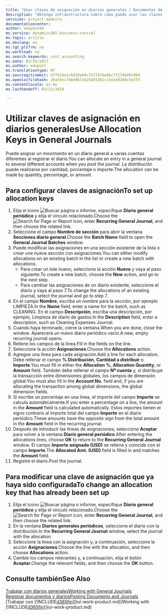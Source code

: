 ```yaml
---
title: "Usar claves de asignación en diarios generales | Documentos de Microsoft"
description: "Obtenga infraestructura sobre cómo puede usar las claves de asignación en diarios."
services: project-madeira
documentationcenter: 
author: edupont04
ms.service: dynamics365-business-central
ms.topic: article
ms.devlang: na
ms.tgt_pltfrm: na
ms.workload: na
ms.search.keywords: cost accounting
ms.date: 03/29/2017
ms.author: edupont
ms.translationtype: HT
ms.sourcegitcommit: d7fb34e1c9428a64c71ff47be8bcff174649c00d
ms.openlocfilehash: 29a55ec7b0e9b7c625b81361cc5e2e028dc5e3f5
ms.contentlocale: es-mx
ms.lasthandoff: 03/22/2018

---
```

# <a name="use-allocation-keys-in-general-journals"></a><span data-ttu-id="39029-103">Utilizar claves de asignación en diarios generales</span><span class="sxs-lookup"><span data-stu-id="39029-103">Use Allocation Keys in General Journals</span></span>
<span data-ttu-id="39029-104">Puede asignar un movimiento en un diario general a varias cuentas diferentes al registrar el diario.</span><span class="sxs-lookup"><span data-stu-id="39029-104">You can allocate an entry in a general journal to several different accounts when you post the journal.</span></span> <span data-ttu-id="39029-105">La distribución puede realizarse por cantidad, porcentaje o importe.</span><span class="sxs-lookup"><span data-stu-id="39029-105">The allocation can be made by quantity, percentage, or amount.</span></span>

## <a name="to-set-up-allocation-keys"></a><span data-ttu-id="39029-106">Para configurar claves de asignación</span><span class="sxs-lookup"><span data-stu-id="39029-106">To set up allocation keys</span></span>
1. <span data-ttu-id="39029-107">Elija el icono ![Buscar página o informe](media/ui-search/search_small.png "icono Buscar página o informe"), especifique **Diario general periódico** y elija el vínculo relacionado.</span><span class="sxs-lookup"><span data-stu-id="39029-107">Choose the ![Search for Page or Report](media/ui-search/search_small.png "Search for Page or Report icon") icon, enter **Recurring General Journal**, and then choose the related link.</span></span>
2. <span data-ttu-id="39029-108">Seleccione el campo **Nombre de sección** para abrir la ventana **Secciones diario general**.</span><span class="sxs-lookup"><span data-stu-id="39029-108">Choose the **Batch Name** field to open the **General Journal Batches** window.</span></span>
3. <span data-ttu-id="39029-109">Puede modificar las asignaciones en una sección existente de la lista o crear une nueva sección con asignaciones.</span><span class="sxs-lookup"><span data-stu-id="39029-109">You can either modify allocations on an existing batch in the list or create a new batch with allocations.</span></span>
   * <span data-ttu-id="39029-110">Para crear un lote nuevo, seleccione la acción **Nuevo** y vaya al paso siguiente.</span><span class="sxs-lookup"><span data-stu-id="39029-110">To create a new batch, choose the **New** action, and go to the next step.</span></span>
   * <span data-ttu-id="39029-111">Para cambiar las asignaciones de un diario existente, seleccione el diario y vaya al paso 7.</span><span class="sxs-lookup"><span data-stu-id="39029-111">To change the allocations of an existing journal, select the journal and go to step 7.</span></span>    
4. <span data-ttu-id="39029-112">En el campo **Nombre**, escriba un nombre para la sección, por ejemplo LIMPIEZA.</span><span class="sxs-lookup"><span data-stu-id="39029-112">In the **Name** field, enter a name for the batch, such as CLEANING.</span></span> <span data-ttu-id="39029-113">En el campo **Descripción**, escriba una descripción, por ejemplo, Limpieza de diario de gastos.</span><span class="sxs-lookup"><span data-stu-id="39029-113">In the **Description** field, enter a description, such as Cleaning Expenses Journal.</span></span>
5. <span data-ttu-id="39029-114">Cuando haya terminado, cierre la ventana.</span><span class="sxs-lookup"><span data-stu-id="39029-114">When you are done, close the window.</span></span> <span data-ttu-id="39029-115">Aparecerá un nuevo diario periódico vacío.</span><span class="sxs-lookup"><span data-stu-id="39029-115">A new, empty recurring journal opens.</span></span>
6. <span data-ttu-id="39029-116">Rellene los campos de la línea.</span><span class="sxs-lookup"><span data-stu-id="39029-116">Fill in the fields on the line.</span></span>
7. <span data-ttu-id="39029-117">Seleccione la acción **Asignaciones**.</span><span class="sxs-lookup"><span data-stu-id="39029-117">Choose the **Allocations** action.</span></span>
8. <span data-ttu-id="39029-118">Agregue una línea para cada asignación.</span><span class="sxs-lookup"><span data-stu-id="39029-118">Add a line for each allocation.</span></span> <span data-ttu-id="39029-119">Debe rellenar el campo **% Distribución**, **Cantidad a distribuir** o **Importe**.</span><span class="sxs-lookup"><span data-stu-id="39029-119">You must fill in either the **Allocation %**, **Allocation Quantity**, or **Amount** field.</span></span> <span data-ttu-id="39029-120">También debe rellenar el campo **Nº cuenta** y, si distribuye la transacción entre dimensiones globales, los campos de dimensión global.</span><span class="sxs-lookup"><span data-stu-id="39029-120">You must also fill in the **Account No.** field and, if you are allocating the transaction among global dimensions, the global dimension fields.</span></span>
9. <span data-ttu-id="39029-121">Si escribe un porcentaje en una línea, el importe del campo **Importe** se calcula automáticamente.</span><span class="sxs-lookup"><span data-stu-id="39029-121">If you enter a percentage on a line, the amount in the **Amount** field is calculated automatically.</span></span> <span data-ttu-id="39029-122">Estos importes tienen el signo contrario al importe total del campo **Importe** en el diario periódico.</span><span class="sxs-lookup"><span data-stu-id="39029-122">These amounts have the opposite sign from the total amount in the **Amount** field in the recurring journal.</span></span>
10. <span data-ttu-id="39029-123">Después de introducir las líneas de asignaciones, seleccione **Aceptar** para volver a la ventana **Diario general periódico**.</span><span class="sxs-lookup"><span data-stu-id="39029-123">After entering the allocations lines, choose **OK** to return to the **Recurring General Journal** window.</span></span> <span data-ttu-id="39029-124">El campo **Importe asignado (USD)** se rellena y coincide con el campo **Importe**.</span><span class="sxs-lookup"><span data-stu-id="39029-124">The **Allocated Amt. (USD)** field is filled in and matches the **Amount** field.</span></span>
11. <span data-ttu-id="39029-125">Registre el diario.</span><span class="sxs-lookup"><span data-stu-id="39029-125">Post the journal.</span></span>

## <a name="to-change-an-allocation-key-that-has-already-been-set-up"></a><span data-ttu-id="39029-126">Para modificar una clave de asignación que ya haya sido configurada</span><span class="sxs-lookup"><span data-stu-id="39029-126">To change an allocation key that has already been set up</span></span>
1. <span data-ttu-id="39029-127">Elija el icono ![Buscar página o informe](media/ui-search/search_small.png "icono Buscar página o informe"), especifique **Diario general periódico** y elija el vínculo relacionado.</span><span class="sxs-lookup"><span data-stu-id="39029-127">Choose the ![Search for Page or Report](media/ui-search/search_small.png "Search for Page or Report icon") icon, enter **Recurring General Journal**, and then choose the related link.</span></span>
2. <span data-ttu-id="39029-128">En la ventana **Diarios generales periódicos**, seleccione el diario con la distribución.</span><span class="sxs-lookup"><span data-stu-id="39029-128">In the **Recurring General Journal** window, select the journal with the allocation.</span></span>
3. <span data-ttu-id="39029-129">Seleccione la línea con la asignación y, a continuación, seleccione la acción **Asignaciones**.</span><span class="sxs-lookup"><span data-stu-id="39029-129">Choose the line with the allocation, and then choose **Allocations** action.</span></span>
4. <span data-ttu-id="39029-130">Cambie los campos relevantes y, a continuación, elija el botón **Aceptar**.</span><span class="sxs-lookup"><span data-stu-id="39029-130">Change the relevant fields, and then choose the **OK** button.</span></span>

## <a name="see-also"></a><span data-ttu-id="39029-131">Consulte también</span><span class="sxs-lookup"><span data-stu-id="39029-131">See Also</span></span>
[<span data-ttu-id="39029-132">Trabajar con diarios generales</span><span class="sxs-lookup"><span data-stu-id="39029-132">Working with General Journals</span></span>](ui-work-general-journals.md)  
[<span data-ttu-id="39029-133">Registrar documentos y diarios</span><span class="sxs-lookup"><span data-stu-id="39029-133">Posting Documents and Journals</span></span>](ui-post-documents-journals.md)  
<span data-ttu-id="39029-134">[Trabajar con [!INCLUDE[d365fin](includes/d365fin_md.md)]](ui-work-product.md)</span><span class="sxs-lookup"><span data-stu-id="39029-134">[Working with [!INCLUDE[d365fin](includes/d365fin_md.md)]](ui-work-product.md)</span></span>

